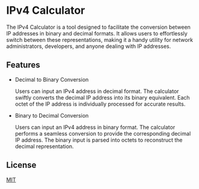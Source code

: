 
# IPv4 Calculator

The IPv4 Calculator is a tool designed to facilitate the conversion between IP addresses in binary and decimal formats. It allows users to effortlessly switch between these representations, making it a handy utility for network administrators, developers, and anyone dealing with IP addresses.


## Features

- Decimal to Binary Conversion

    Users can input an IPv4 address in decimal format.
    The calculator swiftly converts the decimal IP address into its binary equivalent.
    Each octet of the IP address is individually processed for accurate results.

- Binary to Decimal Conversion

    Users can input an IPv4 address in binary format.
    The calculator performs a seamless conversion to provide the corresponding decimal  IP address.
    The binary input is parsed into octets to reconstruct the decimal representation.


## License

[MIT](https://choosealicense.com/licenses/mit/)

